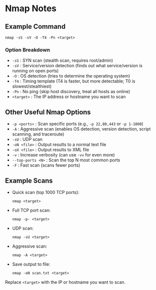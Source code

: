 # Nmap Notes

## Example Command

```
nmap -sS -sV -O -T4 -Pn <target>
```

### Option Breakdown
- `-sS` : SYN scan (stealth scan, requires root/admin)
- `-sV` : Service/version detection (finds out what service/version is running on open ports)
- `-O`  : OS detection (tries to determine the operating system)
- `-T4` : Timing template (T4 is faster, but more detectable; T0 is slowest/stealthiest)
- `-Pn` : No ping (skip host discovery, treat all hosts as online)
- `<target>` : The IP address or hostname you want to scan

## Other Useful Nmap Options

- `-p <ports>` : Scan specific ports (e.g., `-p 22,80,443` or `-p 1-1000`)
- `-A` : Aggressive scan (enables OS detection, version detection, script scanning, and traceroute)
- `-sU` : UDP scan
- `-oN <file>` : Output results to a normal text file
- `-oX <file>` : Output results to XML file
- `-v` : Increase verbosity (can use `-vv` for even more)
- `--top-ports <N>` : Scan the top N most common ports
- `-F` : Fast scan (scans fewer ports)

## Example Scans

- Quick scan (top 1000 TCP ports):
  ```
  nmap <target>
  ```
- Full TCP port scan:
  ```
  nmap -p- <target>
  ```
- UDP scan:
  ```
  nmap -sU <target>
  ```
- Aggressive scan:
  ```
  nmap -A <target>
  ```
- Save output to file:
  ```
  nmap -oN scan.txt <target>
  ```

Replace `<target>` with the IP or hostname you want to scan. 